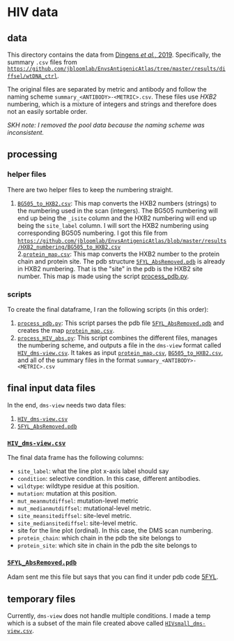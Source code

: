 # HIV data

## data
This directory contains the data from [Dingens *et al.,* 2019](https://github.com/jbloomlab/EnvsAntigenicAtlas).
Specifically, the summary `.csv` files from [`https://github.com/jbloomlab/EnvsAntigenicAtlas/tree/master/results/diffsel/wtDNA_ctrl`](https://github.com/jbloomlab/EnvsAntigenicAtlas/tree/master/results/diffsel/wtDNA_ctrl).

The original files are separated by metric and antibody and follow the naming scheme `summary_<ANTIBODY>-<METRIC>.csv`.
These files use *HXB2* numbering, which is a mixture of integers and strings and therefore does not an easily sortable order.  

*SKH note: I removed the pool data because the naming scheme was inconsistent.*

## processing

### helper files

There are two helper files to keep the numbering straight.  
1. [`BG505_to_HXB2.csv`](BG505_to_HXB2.csv): This map converts the HXB2 numbers (strings) to the numbering used in the scan (integers). The BG505 numbering will end up being the `_isite` column and the HXB2 numbering will end up being the `site_label` column. I will sort the HXB2 numbering using corresponding BG505 numbering. I got this file from [`https://github.com/jbloomlab/EnvsAntigenicAtlas/blob/master/results/HXB2_numbering/BG505_to_HXB2.csv`](https://github.com/jbloomlab/EnvsAntigenicAtlas/blob/master/results/HXB2_numbering/BG505_to_HXB2.csv)  
2.[`protein_map.csv`](protein_map.csv): This map converts the HXB2 number to the protein chain and protein site. The pdb structure [`5FYL_AbsRemoved.pdb`](5FYL_AbsRemoved.pdb) is already in HXB2 numbering. That is the "site" in the pdb is the HXB2 site number. This map is made using the script [process_pdb.py](process_pdb.py).

### scripts

To create the final dataframe, I ran the following scripts (in this order):

1. [`process_pdb.py`](process_pdb.py): This script parses the pdb file [`5FYL_AbsRemoved.pdb`](5FYL_AbsRemoved.pdb) and creates the map [`protein_map.csv`](protein_map.csv).
2. [`process_HIV_abs.py`](process_HIV_abs.py): This script combines the different files, manages the numbering scheme, and outputs a file in the `dms-view` format called [`HIV_dms-view.csv`](HIV_dms-view.csv). It takes as input [`protein_map.csv`](protein_map.csv), [`BG505_to_HXB2.csv`](BG505_to_HXB2.csv), and all of the summary files in the format `summary_<ANTIBODY>-<METRIC>.csv`

## final input data files

In the end, `dms-view` needs two data files:  
1. [`HIV_dms-view.csv`](HIV_dms-view.csv)  
2. [`5FYL_AbsRemoved.pdb`](5FYL_AbsRemoved.pdb)

### [`HIV_dms-view.csv`](HIV_dms-view.csv)  
The final data frame has the following columns:  

* `site_label`: what the line plot x-axis label should say
* `condition`: selective condition. In this case, different antibodies.  
* `wildtype`:  wildtype residue at this position.  
* `mutation`: mutation at this position.  
* `mut_meanmutdiffsel`: mutation-level metric  
* `mut_medianmutdiffsel`: mutational-level metric.  
* `site_meansitediffsel`: site-level metric.
* `site_mediansitediffsel`: site-level metric.   
* site for the line plot (ordinal). In this case, the DMS scan numbering.  
* `protein_chain`: which chain in the pdb the site belongs to
* `protein_site`: which site in chain in the pdb the site belongs to

### [`5FYL_AbsRemoved.pdb`](5FYL_AbsRemoved.pdb)
Adam sent me this file but says that you can find it under pdb code [5FYL](https://www.rcsb.org/structure/5fyl).


## temporary files
Currently, `dms-view` does not handle multiple conditions.
I made a temp which is a subset of the main file created above called [`HIVsmall_dms-view.csv`](HIVsmall_dms-view.csv).
